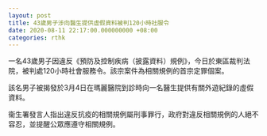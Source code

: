 ```yaml
---
layout: post
title: 43歲男子涉向醫生提供虛假資料被判120小時社服令
date: 2020-08-11 22:17:00.000000000 +08:00
categories: rthk
---
```


一名43歲男子因違反《預防及控制疾病（披露資料）規例》，今日於東區裁判法院，被判處120小時社會服務令。該宗案件為相關規例的首宗定罪個案。

該名男子被揭發於3月4日在瑪麗醫院到診時向一名醫生提供有關外遊紀錄的虛假資料。

衞生署發言人指出違反抗疫的相關規例屬刑事罪行，政府對違反相關規例的人絕不容忍，並提醒公眾應遵守相關規例。
